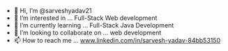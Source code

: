 - 👋 Hi, I’m @sarveshyadav21
- 👀 I’m interested in ... Full-Stack Web development
- 🌱 I’m currently learning ... Full-Stack Java Development
- 💞️ I’m looking to collaborate on ... web development 
- 📫 How to reach me ... www.linkedin.com/in/sarvesh-yadav-84bb53150

<!---
sarveshyadav21/sarveshyadav21 is a ✨ special ✨ repository because its `README.md` (this file) appears on your GitHub profile.
You can click the Preview link to take a look at your changes.
--->

